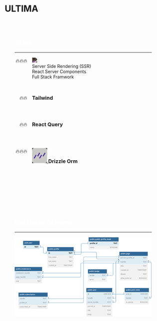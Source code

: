 <style>
   @tailwind base;
   @tailwind components;
   @tailwind utilities;

   section {
      padding: 2rem;
      margin-bottom: 1rem;
      background-color: rgba(255, 255, 255, 0.02);
      border-radius: 1rem;
   }
   section h2 {
      color: white;
      font-weight: bold;
   }
   .header {
      margin-bottom: 2rem;
   }
   hr {
      margin: 1rem 0px;
   }
   .nextjs-logo {
      background-color: transparent;
      filter: invert(0.85);
      height: 3rem;
   }
   li {
      list-style: none;
      position: relative;
      margin-left: 2rem;
      border-bottom: solid 1px rgba(255, 255, 255, 0.1);
      margin-bottom: 3rem;
   }
   li::before {
      position: absolute;
      right: 100%;
      font-size: larger;
      margin-right: 1rem;
      white-space: nowrap;
   }
   li.hot-1::before {
      content: "🔥";
   }
   li.hot-2::before {
      content: "🔥🔥";
   }
   li.hot-3::before {
      content: "🔥🔥🔥";
   }
   .block {
      display: block;
   }
</style>

<body>
   <h1>ULTIMA</h1>
   <section>
      <h2>Stack</h2>
      <hr />
      <ul>
         <li class="hot-3">
            <a class="header" href="https://nextjs.org/" title="NEXT JS">
               <img 
                  class="nextjs-logo"
                  src="https://upload.wikimedia.org/wikipedia/commons/8/8e/Nextjs-logo.svg" 
               />
            </a>
            <span class="block">Server Side Rendering (SSR)</span>
            <span class="block">React Server Components</span>
            <span class="block">Full Stack Framwork</span>
         </li>
         <li class="hot-2">
            <h3>Tailwind</h3>
         </li>
         <li class="hot-2">
            <h3>React Query</h3>
         </li>
         <li class="hot-3">
            <a class="header" href="https://orm.drizzle.team/" title="Drizzle ORM">
               <img 
                  class="nextjs-logo"
                  src="./misc/drizzle-orm.svg" 
               />
               <h3 style="display: inline-block;">Drizzle Orm</h3>
            </a>
         </li>
      </ul>
   </section>
   <section>
      <h2>Database Schema</h2>
      <hr />
      <img src="./misc/database_schema.svg">
   </section>
</body>
